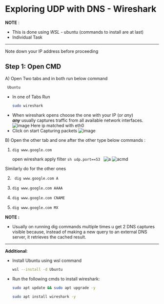 # Exploring UDP with DNS - Wireshark

**NOTE** : 
- This is done using *WSL* - ubuntu (commands to install are at last)
- Individual Task
---

Note down your IP address before proceeding
## **Step 1: Open CMD**
A) Open Two tabs and in both run below command
  ```sh
   Ubuntu
  ```
- In one of Tabs Run
  ```sh
  sudo wireshark
  ```
- When wireshark opens choose the one with your IP (or _any_)<br>
   **_any_** usually captures traffic from all available network interfaces.
  ![image](https://github.com/user-attachments/assets/61dca842-f8ac-45c4-beb3-443704aae2cd)
  Here ip matched with eth0
- Click on start Capturing packets ![image](https://github.com/user-attachments/assets/9d781040-bf1b-4ab3-8d40-4d18c060aecb)

B) Open the other tab and one after the other type below commands :<BR>
1. ```sh
   dig www.google.com
   ```
   open wireshark apply filter ```sh
   udp.port==53
       ```
   ![a](https://github.com/user-attachments/assets/b0239d31-e5f6-4e7e-8341-b3e44a0e02e6)
   ![acmd](https://github.com/user-attachments/assets/16f548ef-9d18-475c-ad91-63457ee709b5)

Similarly do for the other ones

2. ```sh
    dig www.google.com A
   ```
3. ```sh
   dig www.google.com AAAA
   ```
4. ```sh
   dig www.google.com CNAME
   ```
5. ```sh
   dig www.google.com MX
   ```

**NOTE :**
- Usually on running dig commands multiple times u get 2 DNS captures visible because, instead of making a new query to an external DNS server, it retrieves the cached result.
---

**Additional**:
- Install Ubuntu using wsl command<br>
  ```sh
  wsl --install -d Ubuntu
  ```
  
- Run the following cmds to install wireshark:<br>
  ```sh
  sudo apt update && sudo apt upgrade -y
  ```
  
    ```sh
  sudo apt install wireshark -y
    ```
  
